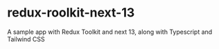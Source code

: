 # redux-roolkit-next-13
A sample app with Redux Toolkit and next 13, along with Typescript and Tailwind CSS
